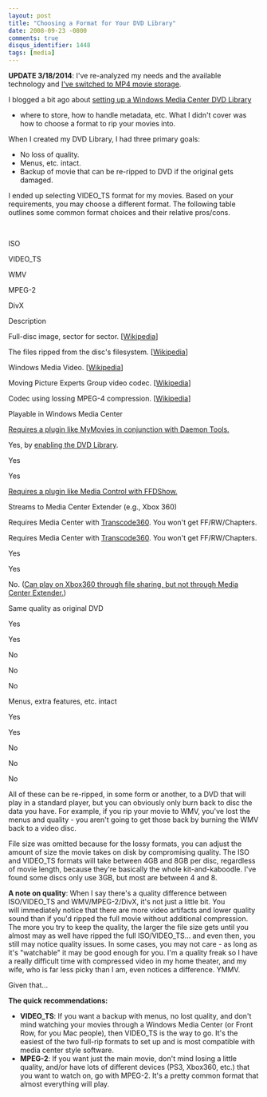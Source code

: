 ```yaml
---
layout: post
title: "Choosing a Format for Your DVD Library"
date: 2008-09-23 -0800
comments: true
disqus_identifier: 1448
tags: [media]
---
```

**UPDATE 3/18/2014**: I've re-analyzed my needs and the available
technology and [I've switched to MP4 movie
storage](/archive/2014/03/18/switched-dvd-archiving-to-mp4.aspx).

I blogged a bit ago about [setting up a Windows Media Center DVD
Library](/archive/2008/09/12/how-to-set-up-a-dvd-library-in-windows-media.aspx)
- where to store, how to handle metadata, etc. What I didn't cover was
how to choose a format to rip your movies into.

When I created my DVD Library, I had three primary goals:

-   No loss of quality.
-   Menus, etc. intact.
-   Backup of movie that can be re-ripped to DVD if the original gets
    damaged.

I ended up selecting VIDEO\_TS format for my movies. Based on your
requirements, you may choose a different format. The following table
outlines some common format choices and their relative pros/cons.

 

ISO

VIDEO\_TS

WMV

MPEG-2

DivX

Description

Full-disc image, sector for sector.
[[Wikipedia](http://en.wikipedia.org/wiki/ISO_image)]

The files ripped from the disc's filesystem.
[[Wikipedia](http://en.wikipedia.org/wiki/Video_ts)]

Windows Media Video.
[[Wikipedia](http://en.wikipedia.org/wiki/Windows_Media_Video)]

Moving Picture Experts Group video codec.
[[Wikipedia](http://en.wikipedia.org/wiki/MPEG-2)]

Codec using lossing MPEG-4 compression.
[[Wikipedia](http://en.wikipedia.org/wiki/Divx)]

Playable in Windows Media Center

[Requires a plugin like MyMovies in conjunction with Daemon
Tools.](/archive/2007/01/29/iso-vs.-video_ts-storage-for-media-center.aspx)

Yes, by [enabling the DVD
Library](/archive/2008/09/12/how-to-set-up-a-dvd-library-in-windows-media.aspx).

Yes

Yes

[Requires a plugin like Media Control with
FFDShow.](http://damienbt.free.fr/index.php)

Streams to Media Center Extender (e.g., Xbox 360)

Requires Media Center with
[Transcode360](http://www.runtime360.com/projects/transcode-360/). You
won't get FF/RW/Chapters.

Requires Media Center with
[Transcode360](http://www.runtime360.com/projects/transcode-360/). You
won't get FF/RW/Chapters.

Yes

Yes

No. ([Can play on Xbox360 through file sharing, but not through Media
Center
Extender.](http://gizmodo.com/gadgets/xbox-360-divx%5Cxvid-test/xbox-360-divxxvid-playback-tested-verdict-its-almost-perfect-329769.php))

Same quality as original DVD

Yes

Yes

No

No

No

Menus, extra features, etc. intact

Yes

Yes

No

No

No

All of these can be re-ripped, in some form or another, to a DVD that
will play in a standard player, but you can obviously only burn back to
disc the data you have. For example, if you rip your movie to WMV,
you've lost the menus and quality - you aren't going to get those back
by burning the WMV back to a video disc.

File size was omitted because for the lossy formats, you can adjust the
amount of size the movie takes on disk by compromising quality. The ISO
and VIDEO\_TS formats will take between 4GB and 8GB per disc, regardless
of movie length, because they're basically the whole kit-and-kaboodle.
I've found some discs only use 3GB, but most are between 4 and 8.

**A note on quality**: When I say there's a quality difference between
ISO/VIDEO\_TS and WMV/MPEG-2/DivX, it's not just a little bit. You
will immediately notice that there are more video artifacts and lower
quality sound than if you'd ripped the full movie without additional
compression. The more you try to keep the quality, the larger the file
size gets until you almost may as well have ripped the full
ISO/VIDEO\_TS... and even then, you still may notice quality issues. In
some cases, you may not care - as long as it's "watchable" it may be
good enough for you. I'm a quality freak so I have a really difficult
time with compressed video in my home theater, and my wife, who is far
less picky than I am, even notices a difference. YMMV.

Given that...

**The quick recommendations:**

-   **VIDEO\_TS**: If you want a backup with menus, no lost quality, and
    don't mind watching your movies through a Windows Media Center (or
    Front Row, for you Mac people), then VIDEO\_TS is the way to go.
    It's the easiest of the two full-rip formats to set up and is most
    compatible with media center style software.
-   **MPEG-2**: If you want just the main movie, don't mind losing a
    little quality, and/or have lots of different devices (PS3, Xbox360,
    etc.) that you want to watch on, go with MPEG-2. It's a pretty
    common format that almost everything will play.


